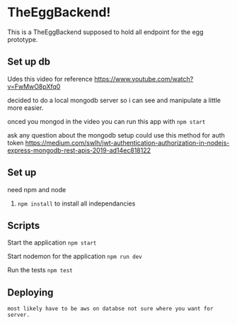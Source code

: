 # TheEggBackend!

This is a TheEggBackend supposed to hold all endpoint for the egg prototype.


## Set up db 

Udes this video for reference https://www.youtube.com/watch?v=FwMwO8pXfq0

decided to do a local mongodb server so i can see and manipulate a little more easier.

onced you mongod in the video you can run this app with `npm start`

ask any question about the mongodb setup
could use this method for auth token https://medium.com/swlh/jwt-authentication-authorization-in-nodejs-express-mongodb-rest-apis-2019-ad14ec818122

## Set up

need npm and node
1. `npm install` to install all independancies


## Scripts

Start the application `npm start`

Start nodemon for the application `npm run dev`

Run the tests `npm test`

## Deploying
    most likely have to be aws on databse not sure where you want for server.
